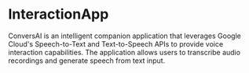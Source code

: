# InteractionApp
ConversAI is an intelligent companion application that leverages Google Cloud's Speech-to-Text and Text-to-Speech APIs to provide voice interaction capabilities. The application allows users to transcribe audio recordings and generate speech from text input.
